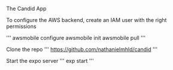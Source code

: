 The Candid App

To configure the AWS backend, create an IAM user with the right permissions

'''
awsmobile configure
awsmobile init <project-id>
awsmobile pull
'''

Clone the repo
'''
https://github.com/nathanielmhld/candid
'''

Start the expo server
'''
exp start
'''
